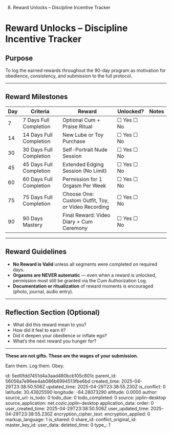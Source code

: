 8. Reward Unlocks – Discipline Incentive Tracker

# Reward Unlocks – Discipline Incentive Tracker

## Purpose
To log the earned rewards throughout the 90-day program as motivation for obedience, consistency, and submission to the full protocol.

---

## Reward Milestones
| Day | Criteria | Reward | Unlocked? | Notes |
|-----|----------|--------|-----------|-------|
| 7   | 7 Days Full Completion | Optional Cum + Praise Ritual | ☐ Yes ☐ No |       |
| 14  | 14 Days Full Completion | New Lube or Toy Purchase | ☐ Yes ☐ No |       |
| 30  | 30 Days Full Completion | Self-Portrait Nude Session | ☐ Yes ☐ No |       |
| 45  | 45 Days Full Completion | Extended Edging Session (No Limit) | ☐ Yes ☐ No |       |
| 60  | 60 Days Full Completion | Permission for 1 Orgasm Per Week | ☐ Yes ☐ No |       |
| 75  | 75 Days Full Completion | Choose One: Custom Outfit, Toy, or Video Recording | ☐ Yes ☐ No |       |
| 90  | 90 Days Mastery | Final Reward: Video Diary + Cum Ceremony | ☐ Yes ☐ No |       |

---

## Reward Guidelines
- **No Reward is Valid** unless all segments were completed on required days.
- **Orgasms are NEVER automatic** — even when a reward is unlocked, permission must still be granted via the Cum Authorization Log.
- **Documentation or ritualization** of reward moments is encouraged (photo, journal, audio entry).

---

## Reflection Section (Optional)
- What did this reward mean to you?
- How did it feel to earn it?
- Did it deepen your obedience or inflate ego?
- What’s the next reward you hunger for?

---

**These are not gifts. These are the wages of your submission.**

Earn them. Log them. Obey.



id: 5ed0fdd7451d4a3aad480bcb105c801c
parent_id: 56056a7e96ee4ab086b6994513fbe6bd
created_time: 2025-04-29T23:38:50.506Z
updated_time: 2025-04-29T23:38:55.230Z
is_conflict: 0
latitude: 30.43825590
longitude: -84.28073290
altitude: 0.0000
author: 
source_url: 
is_todo: 0
todo_due: 0
todo_completed: 0
source: joplin-desktop
source_application: net.cozic.joplin-desktop
application_data: 
order: 0
user_created_time: 2025-04-29T23:38:50.506Z
user_updated_time: 2025-04-29T23:38:55.230Z
encryption_cipher_text: 
encryption_applied: 0
markup_language: 1
is_shared: 0
share_id: 
conflict_original_id: 
master_key_id: 
user_data: 
deleted_time: 0
type_: 1